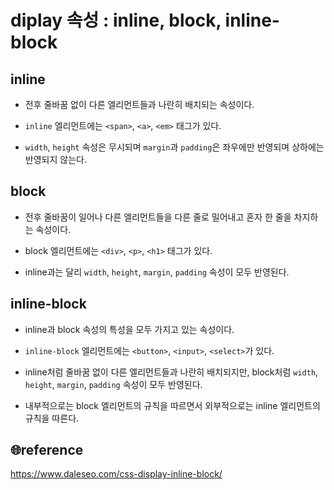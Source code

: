 # diplay 속성 : inline, block, inline-block

## inline

- 전후 줄바꿈 없이 다른 엘리먼트들과 나란히 배치되는 속성이다.

- `inline` 엘리먼트에는 `<span>`, `<a>`, `<em>` 태그가 있다.

- `width`, `height` 속성은 무시되며 `margin`과 `padding`은 좌우에만 반영되며 상하에는 반영되지 않는다.

## block

- 전후 줄바꿈이 일어나 다른 엘리먼트들을 다른 줄로 밀어내고 혼자 한 줄을 차지하는 속성이다.

- block 엘리먼트에는 `<div>`, `<p>`, `<h1>` 태그가 있다.

- inline과는 달리 `width`, `height`, `margin`, `padding` 속성이 모두 반영된다.

## inline-block

- inline과 block 속성의 특성을 모두 가지고 있는 속성이다.

- `inline-block` 엘리먼트에는 `<button>`, `<input>`, `<select>`가 있다.

- inline처럼 줄바꿈 없이 다른 엘리먼트들과 나란히 배치되지만, block처럼 `width`, `height`, `margin`, `padding` 속성이 모두 반영된다.

- 내부적으로는 block 엘리먼트의 규칙을 따르면서 외부적으로는 inline 엘리먼트의 규칙을 따른다.

## 🌐reference

https://www.daleseo.com/css-display-inline-block/
